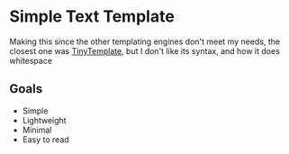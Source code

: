 # Simple Text Template

Making this since the other templating engines don't meet my needs,
the closest one was [TinyTemplate](https://crates.io/crates/tinytemplate),
but I don't like its syntax, and how it does whitespace

Goals
-----

- Simple
- Lightweight
- Minimal
- Easy to read